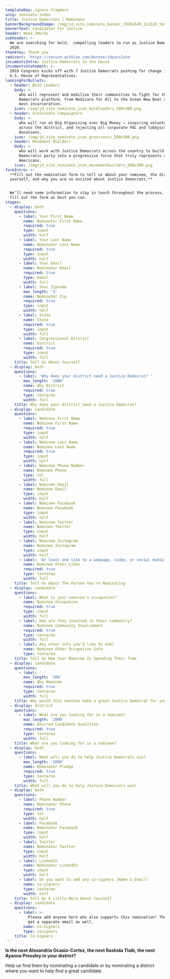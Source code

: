 ```yaml
---
templateKey: ignore-fragment
uniq: nominate-index
title: Justice Democrats | Nominate
bannerBackgroundImage: /img/jd_site_nominate_banner_1920x540_111518_temp.png
bannerText: Candidates For Justice
header: Need 2Words
subheader: >-
  We are searching for bold,  compelling leaders to run as Justice Democrats in
  2020. 
thankYou: Thank you
redirect: 'https://secure.actblue.com/donate/jdpacslate'
incumentsIntro: Justice Democrats in the House
incumentsStatement: >-
  2019 Congress kicks off with 7 Justice Democrats pushing for change in the
  U.S. House of Representatives.
lookingForBullets:
  - header: Bold Leaders
    body: >-
      who will represent and mobilize their communities to fight for the Justice
      Democrats platform, from Medicare for All to the Green New Deal and ending
      mass incarceration.
    icon: /img/jd_site_nominate_icon_boldleaders_500x300.png
  - header: Grassroots Campaigners
    body: >-
      who will run on Big Organizing over Big Money — inspiring volunteers
      across the district, and rejecting all corporate PAC and lobbyist
      donations.
    icon: /img/jd_site_nominate_icon_grassroots_500x300.png
  - header: Movement Builders
    body: >-
      who will work with Justice Democrats across the country to build the
      Democratic party into a progressive force that truly represents all
      Americans.
    icon: /img/jd_site_noninate_icon_movementbuilders_500x300.png
formIntro: >-
  **Fill out the nomination form to tell us about your nominee, the district,
  yourself, and why you are so excited about Justice Democrats.**


  We’ll need some information to stay in touch throughout the process, please
  fill out the form as best you can.
stages:
  - display: both
    questions:
      - label: Your First Name
        name: Nominator First Name
        required: true
        type: input
        width: half
      - label: Your Last Name
        name: Nominator Last Name
        required: true
        type: input
        width: half
      - label: Your Email
        name: Nominator Email
        required: true
        type: email
        width: full
      - label: Your Zipcode
        max_length: '5'
        name: Nominator Zip
        required: true
        type: input
        width: half
      - label: State
        name: State
        required: true
        type: input
        width: full
      - label: Congressional District
        name: District
        required: true
        type: input
        width: full
    title: Tell Us About Yourself
  - display: both
    questions:
      - label: 'Why does your district need a Justice Democrat? '
        max_length: '2000'
        name: Why District
        required: true
        type: textarea
        width: full
    title: Why does your district need a Justice Democrat?
  - display: candidate
    questions:
      - label: Nominee First Name
        name: Nominee First Name
        required: true
        type: input
        width: half
      - label: Nominee Last Name
        name: Nominee Last Name
        required: true
        type: input
        width: half
      - label: Nominee Phone Number
        name: Nominee Phone
        type: tel
        width: full
      - label: Nominee Email
        name: Nominee Email
        type: input
        width: half
      - label: Nominee Facebook
        name: Nominee Facebook
        type: input
        width: half
      - label: Nominee Twitter
        name: Nominee Twitter
        type: input
        width: half
      - label: Nominee Instagram
        name: Nominee Instagram
        type: input
        width: half
      - label: 'At least one link to a webpage, video, or social media site'
        name: Nominee Other Links
        required: true
        type: textarea
        width: full
    title: Tell Us About The Person You're Nominating
  - display: candidate
    questions:
      - label: What is your nominee's occupation?
        name: Nominee Occupation
        required: true
        type: input
        width: full
      - label: How are they involved in their community?
        name: Nominee Community Involvement
        required: true
        type: textarea
        width: full
      - label: Any other info you'd like to add?
        name: Nominee Other Occupation Info
        type: textarea
    title: Tell Us How Your Nominee Is Spending Their Time
  - display: candidate
    questions:
      - label: ' '
        max_length: '200'
        name: Why Nominee
        required: true
        type: textarea
        width: full
    title: Why would this nominee make a great Justice Democrat for your district?
  - display: district
    questions:
      - label: What are you looking for in a nominee?
        max_length: '2000'
        name: Desired Candidate Qualities
        required: true
        type: textarea
        width: full
    title: What are you looking for in a nominee?
  - display: both
    questions:
      - label: What will you do to help Justice Democrats win?
        max_length: '2000'
        name: Nominator Pledge
        required: true
        type: textarea
        width: full
    title: What will you do to help Justice Democrats win?
  - display: both
    questions:
      - label: Phone Number
        name: Nominator Phone
        required: true
        type: tel
        width: half
      - label: Facebook
        name: Nominator Facebook
        type: input
        width: half
      - label: Twitter
        name: Nominator Twitter
        type: input
        width: half
      - label: LinkedIn
        name: Nominator LinkedIn
        type: input
        width: half
      - label: Do you want to add any co-signers (Name & Email)
        name: co-signers
        type: textarea
        width: half
    title: Tell Us A Little More About Yourself
  - display: candidate
    questions:
      - label: >-
          Please add anyone here who also supports this nomination! They will
          get a separate email as well.
        name: Co-Signers
        type: cosigners
    title: Co-Signers
---
```

**Is the next Alexandria Ocasio-Cortez, the next Rashida Tlaib, the next Ayanna Pressley in your district?** 

Help us find them by nominating a candidate or by nominating a district where you want to help find a great candidate.
